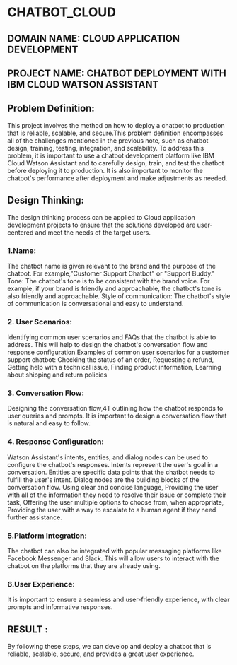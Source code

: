 # CHATBOT_CLOUD

## DOMAIN NAME: CLOUD APPLICATION DEVELOPMENT 
## PROJECT NAME: CHATBOT DEPLOYMENT WITH IBM CLOUD WATSON   ASSISTANT

## Problem Definition:
This project involves the method on how to deploy a chatbot to production that is reliable, scalable, and secure.This problem definition encompasses all of the challenges mentioned in the previous note, such as chatbot design, training, testing, integration, and scalability.
To address this problem, it is important to use a chatbot development platform like IBM Cloud Watson Assistant and to carefully design, train, and test the chatbot before deploying it to production. It is also important to monitor the chatbot's performance after deployment and make adjustments as needed.

## Design Thinking: 
The design thinking process can be applied to Cloud application development projects to ensure that the solutions developed are user-centered and meet the needs of the target users.
### 1.Name: 
The chatbot name is given relevant to the  brand and the purpose of the chatbot. For example,"Customer Support Chatbot" or "Support Buddy."
Tone: The chatbot's tone is to be consistent with the brand voice. For example, if your brand is friendly and approachable, the chatbot's tone is also friendly and approachable.
Style of communication: The chatbot's style of communication is conversational and easy to understand.
### 2. User Scenarios: 
Identifying common user scenarios and FAQs that the chatbot is able to address. This will help to design the chatbot's conversation flow and response configuration.Examples of common user scenarios for a customer support chatbot:
Checking the status of an order, Requesting a refund, Getting help with a technical issue, Finding product information, Learning about shipping and return policies
### 3. Conversation Flow:
Designing the conversation flow,4T outlining how the chatbot responds to user queries and prompts. It is important to design a conversation flow that is natural and easy to follow.
### 4. Response Configuration: 
Watson Assistant's intents, entities, and dialog nodes can be used to configure the chatbot's responses.
Intents represent the user's goal in a conversation. Entities are specific data points that the chatbot needs to fulfill the user's intent. Dialog nodes are the building blocks of the conversation flow.
Using clear and concise language, Providing the user with all of the information they need to resolve their issue or complete their task, Offering the user multiple options to choose from, when appropriate, Providing the user with a way to escalate to a human agent if they need further assistance.
### 5.Platform Integration: 
The chatbot can also be integrated with popular messaging platforms like Facebook Messenger and Slack. This will allow users to interact with the chatbot on the platforms that they are already using.
### 6.User Experience: 
It is important to ensure a seamless and user-friendly experience, with clear prompts and informative responses.

## RESULT :
By following these steps, we can develop and deploy a chatbot that is reliable, scalable, secure, and provides a great user experience.


